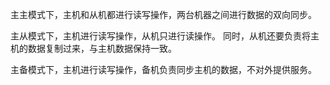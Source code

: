 主主模式下，主机和从机都进行读写操作，两台机器之间进行数据的双向同步。

主从模式下，主机进行读写操作，从机只进行读操作。 同时，从机还要负责将主机的数据复制过来，与主机数据保持一致。

主备模式下，主机进行读写操作，备机负责同步主机的数据，不对外提供服务。
